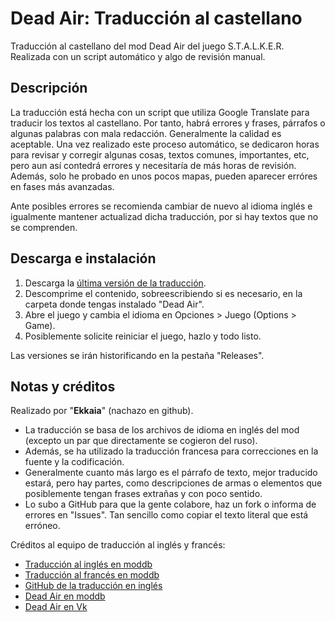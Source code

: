# Dead Air: Traducción al castellano
Traducción al castellano del mod Dead Air del juego S.T.A.L.K.E.R. Realizada con un script automático y algo de revisión manual.

## Descripción
La traducción está hecha con un script que utiliza Google Translate para traducir los textos al castellano. Por tanto, habrá errores y frases, párrafos o algunas palabras con mala redacción. Generalmente la calidad es aceptable. Una vez realizado este proceso automático, se dedicaron horas para revisar y corregir algunas cosas, textos comunes, importantes, etc, pero aun así contedrá errores y necesitaría de más horas de revisión. Además, solo he probado en unos pocos mapas, pueden aparecer erróres en fases más avanzadas.

Ante posibles errores se recomienda cambiar de nuevo al idioma inglés e igualmente mantener actualizad dicha traducción, por si hay textos que no se comprenden.

## Descarga e instalación
1. Descarga la [última versión de la traducción](https://github.com/nachazo/dead-air-traduccion-castellano/releases/latest).
1. Descomprime el contenido, sobreescribiendo si es necesario, en la carpeta donde tengas instalado "Dead Air".
1. Abre el juego y cambia el idioma en Opciones > Juego (Options > Game).
1. Posiblemente solicite reiniciar el juego, hazlo y todo listo.

Las versiones se irán historificando en la pestaña "Releases".

## Notas y créditos
Realizado por "**Ekkaia**" (nachazo en github).

* La traducción se basa de los archivos de idioma en inglés del mod (excepto un par que directamente se cogieron del ruso).
* Además, se ha utilizado la traducción francesa para correcciones en la fuente y la codificación.
* Generalmente cuanto más largo es el párrafo de texto, mejor traducido estará, pero hay partes, como descripciones de armas o elementos que posiblemente tengan frases extrañas y con poco sentido.
* Lo subo a GitHub para que la gente colabore, haz un fork o informa de errores en "Issues". Tan sencillo como copiar el texto literal que está erróneo.

Créditos al equipo de traducción al inglés y francés:
* [Traducción al inglés en moddb](https://www.moddb.com/mods/dead-air/downloads/dead-air-english-translation)
* [Traducción al francés en moddb](https://www.moddb.com/mods/dead-air/downloads/dead-air-french-translation-trad-franaise)
* [GitHub de la traducción en inglés](https://github.com/Appuruu/dead-air-english-translation)
* [Dead Air en moddb](https://www.moddb.com/mods/dead-air)
* [Dead Air en Vk](https://www.vk.com/callofmisery)
